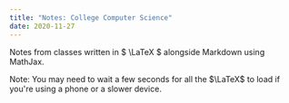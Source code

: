 ```yaml
---
title: "Notes: College Computer Science"
date: 2020-11-27
---
```


Notes from classes written in $ \LaTeX $ alongside Markdown using MathJax.  

Note: You may need to wait a few seconds for all the $\LaTeX$ to load if you're using a phone or a slower device.  

<!-- [Discrete Mathematics I Notes (CIS 1966)](/posts/discrete-maths-1) -->
